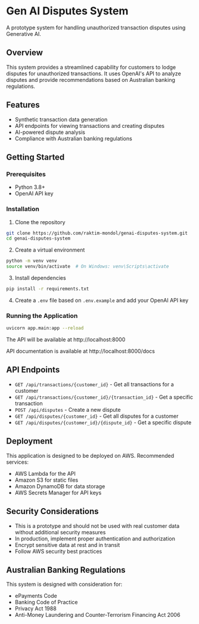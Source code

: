 # Gen AI Disputes System

A prototype system for handling unauthorized transaction disputes using Generative AI.

## Overview

This system provides a streamlined capability for customers to lodge disputes for unauthorized transactions. It uses OpenAI's API to analyze disputes and provide recommendations based on Australian banking regulations.

## Features

- Synthetic transaction data generation
- API endpoints for viewing transactions and creating disputes
- AI-powered dispute analysis
- Compliance with Australian banking regulations

## Getting Started

### Prerequisites

- Python 3.8+
- OpenAI API key

### Installation

1. Clone the repository
```bash
git clone https://github.com/raktim-mondol/genai-disputes-system.git
cd genai-disputes-system
```

2. Create a virtual environment
```bash
python -m venv venv
source venv/bin/activate  # On Windows: venv\Scripts\activate
```

3. Install dependencies
```bash
pip install -r requirements.txt
```

4. Create a `.env` file based on `.env.example` and add your OpenAI API key

### Running the Application

```bash
uvicorn app.main:app --reload
```

The API will be available at http://localhost:8000

API documentation is available at http://localhost:8000/docs

## API Endpoints

- `GET /api/transactions/{customer_id}` - Get all transactions for a customer
- `GET /api/transactions/{customer_id}/{transaction_id}` - Get a specific transaction
- `POST /api/disputes` - Create a new dispute
- `GET /api/disputes/{customer_id}` - Get all disputes for a customer
- `GET /api/disputes/{customer_id}/{dispute_id}` - Get a specific dispute

## Deployment

This application is designed to be deployed on AWS. Recommended services:

- AWS Lambda for the API
- Amazon S3 for static files
- Amazon DynamoDB for data storage
- AWS Secrets Manager for API keys

## Security Considerations

- This is a prototype and should not be used with real customer data without additional security measures
- In production, implement proper authentication and authorization
- Encrypt sensitive data at rest and in transit
- Follow AWS security best practices

## Australian Banking Regulations

This system is designed with consideration for:

- ePayments Code
- Banking Code of Practice
- Privacy Act 1988
- Anti-Money Laundering and Counter-Terrorism Financing Act 2006